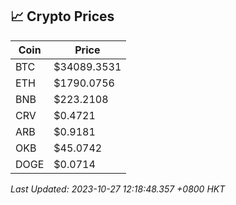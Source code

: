 ## 📈 Crypto Prices

| Coin | Price |
| ---- | ----- |
| BTC | $34089.3531 |
| ETH | $1790.0756 |
| BNB | $223.2108 |
| CRV | $0.4721 |
| ARB | $0.9181 |
| OKB | $45.0742 |
| DOGE | $0.0714 |

_Last Updated: 2023-10-27 12:18:48.357 +0800 HKT_